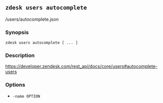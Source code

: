 ## `zdesk users autocomplete`

/users/autocomplete.json

### Synopsis

    zdesk users autocomplete [ ... ]

### Description

https://developer.zendesk.com/rest_api/docs/core/users#autocomplete-users

### Options

* `-name OPTION`

